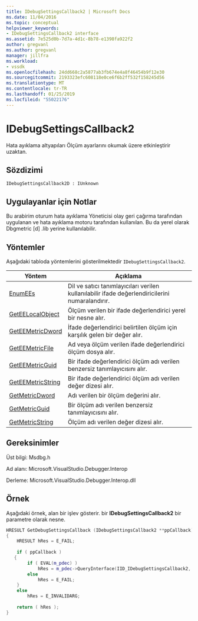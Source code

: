 ```yaml
---
title: IDebugSettingsCallback2 | Microsoft Docs
ms.date: 11/04/2016
ms.topic: conceptual
helpviewer_keywords:
- IDebugSettingsCallback2 interface
ms.assetid: 7e525d0b-7d7a-4d1c-8b78-e1398fa922f2
author: gregvanl
ms.author: gregvanl
manager: jillfra
ms.workload:
- vssdk
ms.openlocfilehash: 24dd668c2a5877ab3fb674e4a8f46454b9f12e30
ms.sourcegitcommit: 2193323efc608118e0ce6f6b2ff532f158245d56
ms.translationtype: MT
ms.contentlocale: tr-TR
ms.lasthandoff: 01/25/2019
ms.locfileid: "55022176"
---
```

# <a name="idebugsettingscallback2"></a>IDebugSettingsCallback2
Hata ayıklama altyapıları Ölçüm ayarlarını okumak üzere etkinleştirir uzaktan.  
  
## <a name="syntax"></a>Sözdizimi  
  
```  
IDebugSettingsCallback2D : IUnknown  
```  
  
## <a name="notes-for-implementers"></a>Uygulayanlar için Notlar  
 Bu arabirim oturum hata ayıklama Yöneticisi olay geri çağırma tarafından uygulanan ve hata ayıklama motoru tarafından kullanılan. Bu da yerel olarak Dbgmetric [d] .lib yerine kullanılabilir.  
  
## <a name="methods"></a>Yöntemler  
 Aşağıdaki tabloda yöntemlerini gösterilmektedir `IDebugSettingsCallback2`.  
  
|Yöntem|Açıklama|  
|------------|-----------------|  
|[EnumEEs](../../../extensibility/debugger/reference/idebugsettingscallback2-enumees.md)|Dil ve satıcı tanımlayıcıları verilen kullanılabilir ifade değerlendiricilerini numaralandırır.|  
|[GetEELocalObject](../../../extensibility/debugger/reference/idebugsettingscallback2-geteelocalobject.md)|Ölçüm verilen bir ifade değerlendirici yerel bir nesne alır.|  
|[GetEEMetricDword](../../../extensibility/debugger/reference/idebugsettingscallback2-geteemetricdword.md)|İfade değerlendirici belirtilen ölçüm için karşılık gelen bir değer alır.|  
|[GetEEMetricFile](../../../extensibility/debugger/reference/idebugsettingscallback2-geteemetricfile.md)|Ad veya ölçüm verilen ifade değerlendirici ölçüm dosya alır.|  
|[GetEEMetricGuid](../../../extensibility/debugger/reference/idebugsettingscallback2-geteemetricguid.md)|Bir ifade değerlendirici ölçüm adı verilen benzersiz tanımlayıcısını alır.|  
|[GetEEMetricString](../../../extensibility/debugger/reference/idebugsettingscallback2-geteemetricstring.md)|Bir ifade değerlendirici ölçüm adı verilen değer dizesi alır.|  
|[GetMetricDword](../../../extensibility/debugger/reference/idebugsettingscallback2-getmetricdword.md)|Adı verilen bir ölçüm değerini alır.|  
|[GetMetricGuid](../../../extensibility/debugger/reference/idebugsettingscallback2-getmetricguid.md)|Bir ölçüm adı verilen benzersiz tanımlayıcısını alır.|  
|[GetMetricString](../../../extensibility/debugger/reference/idebugsettingscallback2-getmetricstring.md)|Ölçüm adı verilen değer dizesi alır.|  
  
## <a name="requirements"></a>Gereksinimler  
 Üst bilgi: Msdbg.h  
  
 Ad alanı: Microsoft.VisualStudio.Debugger.Interop  
  
 Derleme: Microsoft.VisualStudio.Debugger.Interop.dll  
  
## <a name="example"></a>Örnek  
 Aşağıdaki örnek, alan bir işlev gösterir. bir **IDebugSettingsCallback2** bir parametre olarak nesne.  
  
```cpp  
HRESULT GetDebugSettingsCallback (IDebugSettingsCallback2 **ppCallback)  
{  
    HRESULT hRes = E_FAIL;  
  
    if ( ppCallback )  
   {  
        if ( EVAL(m_pdec) )  
            hRes = m_pdec->QueryInterface(IID_IDebugSettingsCallback2, (void **)ppCallback);  
        else  
            hRes = E_FAIL;  
    }  
    else  
        hRes = E_INVALIDARG;  
  
    return ( hRes );  
}  
```